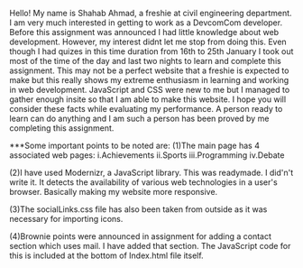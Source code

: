 Hello!
My name is Shahab Ahmad, a freshie at civil engineering department.
I am very much interested in getting to work as a DevcomCom developer. Before this assignment was announced I had little knowledge about web development. However, my interest didnt let me stop from doing this. Even though I had quizes in this time duration from 16th to 25th January I took out most of the time of the day and last two nights to learn and complete this assignment.
This may not be a perfect website that a freshie is expected to make but this really shows my extreme enthusiasm in learning and working in web development.
JavaScript and CSS were new to me but I managed to gather enough insite so that I am able to make this website.
I hope you will consider these facts while evaluating my performance. A person ready to learn can do anything and I am such a person has been proved by me completing this assignment.

***Some important points to be noted are:
(1)The main page has 4 associated web pages:
i.Achievements
ii.Sports
iii.Programming
iv.Debate

(2)I have used Modernizr, a JavaScript library. This was readymade. I did'n't write it. It detects the availability of various web technologies in a user's browser. Basically making my website more responsive.

(3)The socialLinks.css file has also been taken from outside as it was necessary for importing icons.

(4)Brownie points were announced in assignment for adding a contact section which uses mail.
I have added that section. The JavaScript code for this is included at the bottom of Index.html file itself. 